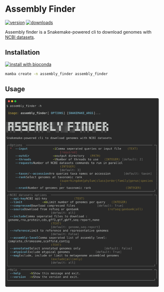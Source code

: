 # Assembly Finder

[![version](https://img.shields.io/conda/v/bioconda/assembly_finder?label=version)](http://bioconda.github.io/recipes/assembly_finder/README.html)
[![downloads](https://img.shields.io/conda/dn/bioconda/assembly_finder)](https://anaconda.org/bioconda/assembly_finder)

Assembly finder is a Snakemake-powered cli to download genomes with [NCBI datasets](https://github.com/ncbi/datasets).

## Installation

[![install with bioconda](https://img.shields.io/badge/install%20with-bioconda-brightgreen.svg?style=flat)](http://bioconda.github.io/recipes/assembly_finder/README.html)

```sh
mamba create -n assembly_finder assembly_finder
```

## Usage

![`assembly_finder -h`](docs/images/af-help.svg)
